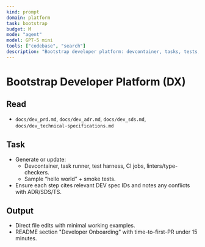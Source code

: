 ```yaml
---
kind: prompt
domain: platform
task: bootstrap
budget: M
mode: "agent"
model: GPT-5 mini
tools: ["codebase", "search"]
description: "Bootstrap developer platform: devcontainer, tasks, tests, CI, lint/typecheck, onboarding."
---
```


# Bootstrap Developer Platform (DX)

## Read

- `docs/dev_prd.md`, `docs/dev_adr.md`, `docs/dev_sds.md`, `docs/dev_technical-specifications.md`

## Task

- Generate or update:
  - Devcontainer, task runner, test harness, CI jobs, linters/type-checkers.
  - Sample “hello world” + smoke tests.
- Ensure each step cites relevant DEV spec IDs and notes any conflicts with ADR/SDS/TS.

## Output

- Direct file edits with minimal working examples.
- README section "Developer Onboarding" with time-to-first-PR under 15 minutes.
